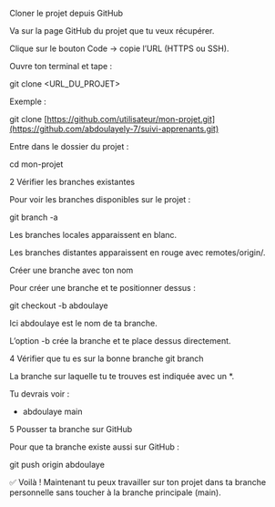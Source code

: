 Cloner le projet depuis GitHub

Va sur la page GitHub du projet que tu veux récupérer.

Clique sur le bouton Code → copie l’URL (HTTPS ou SSH).

Ouvre ton terminal et tape :

git clone <URL_DU_PROJET>


Exemple :

git clone [https://github.com/utilisateur/mon-projet.git](https://github.com/abdoulayely-7/suivi-apprenants.git)


Entre dans le dossier du projet :

cd mon-projet

2️ Vérifier les branches existantes

Pour voir les branches disponibles sur le projet :

git branch -a


Les branches locales apparaissent en blanc.

Les branches distantes apparaissent en rouge avec remotes/origin/.

 Créer une branche avec ton nom


Pour créer une branche et te positionner dessus :

git checkout -b abdoulaye


Ici abdoulaye est le nom de ta branche.

L’option -b crée la branche et te place dessus directement.

4 Vérifier que tu es sur la bonne branche
git branch


La branche sur laquelle tu te trouves est indiquée avec un *.

Tu devrais voir :

* abdoulaye
  main

5️ Pousser ta branche sur GitHub

Pour que ta branche existe aussi sur GitHub :

git push origin abdoulaye


✅ Voilà ! Maintenant tu peux travailler sur ton projet dans ta branche personnelle sans toucher à la branche principale (main).
